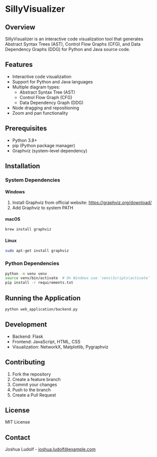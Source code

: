 # SillyVisualizer

## Overview
SillyVisualizer is an interactive code visualization tool that generates Abstract Syntax Trees (AST), Control Flow Graphs (CFG), and Data Dependency Graphs (DDG) for Python and Java source code.

## Features
- Interactive code visualization
- Support for Python and Java languages
- Multiple diagram types:
  * Abstract Syntax Tree (AST)
  * Control Flow Graph (CFG)
  * Data Dependency Graph (DDG)
- Node dragging and repositioning
- Zoom and pan functionality

## Prerequisites
- Python 3.8+
- pip (Python package manager)
- Graphviz (system-level dependency)

## Installation

### System Dependencies
#### Windows
1. Install Graphviz from official website: https://graphviz.org/download/
2. Add Graphviz to system PATH

#### macOS
```bash
brew install graphviz
```

#### Linux
```bash
sudo apt-get install graphviz
```

### Python Dependencies
```bash
python -m venv venv
source venv/bin/activate  # On Windows use `venv\Scripts\activate`
pip install -r requirements.txt
```

## Running the Application
```bash
python web_application/backend.py
```

## Development
- Backend: Flask
- Frontend: JavaScript, HTML, CSS
- Visualization: NetworkX, Matplotlib, Pygraphviz

## Contributing
1. Fork the repository
2. Create a feature branch
3. Commit your changes
4. Push to the branch
5. Create a Pull Request

## License
MIT License

## Contact
Joshua Ludolf - joshua.ludolf@example.com
